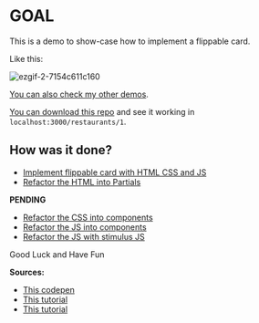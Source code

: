 # GOAL

This is a demo to show-case how to implement a flippable card.

Like this:

![ezgif-2-7154c611c160](https://user-images.githubusercontent.com/45776359/122249288-173e1a80-ce9f-11eb-870d-b8ba3a804d48.gif)

[You can also check my other demos](https://github.com/andrerferrer/dedemos/blob/master/README.md#ded%C3%A9mos).

[You can download this repo](clone_this_repo.md) and see it working in `localhost:3000/restaurants/1`.

## How was it done?

* [Implement flippable card with HTML CSS and JS](https://github.com/andrerferrer/card-flip-demo/commit/b697cda721829019291e4790f5cac94c6c63871d)
* [Refactor the HTML into Partials](https://github.com/andrerferrer/card-flip-demo/commit/7732f4f2040aa06ad19240d70a8f1f7c6e2912b1)

**PENDING**
* [Refactor the CSS into components]()
* [Refactor the JS into components]()
* [Refactor the JS with stimulus JS]()

Good Luck and Have Fun

**Sources:**
* [This codepen ](https://codepen.io/wochap/pen/BzvOZp)
* [This tutorial](https://jefferson-cuartas.medium.com/how-to-create-a-flip-card-effect-using-javascript-767dd945210c)
* [This tutorial](https://www.w3schools.com/howto/howto_css_flip_card.asp)
